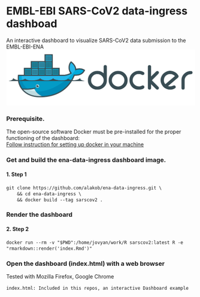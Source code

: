 # EMBL-EBI SARS-CoV2 data-ingress dashboad
An interactive dashboard to visualize SARS-CoV2 data submission to the EMBL-EBI-ENA
![alt text](fig/docker_logo_horizontal.png)

### Prerequisite.

The open-source software Docker must be pre-installed for the proper functioning of the dashboard:  
[Follow instruction for setting up docker in your machine](https://github.com/EBI-COMMUNITY/ebi-selecta#SELECTA-framework-Docker-Compose-version)

### Get and build the ena-data-ingress dashboard image.
#### 1. Step 1

```
git clone https://github.com/alakob/ena-data-ingress.git \
    && cd ena-data-ingress \
    && docker build --tag sarscov2 .
```

### Render the dashboard

#### 2. Step 2

```
docker run --rm -v "$PWD":/home/jovyan/work/R sarscov2:latest R -e "rmarkdown::render('index.Rmd')"
```

### Open the dashboard (index.html) with a web browser

Tested with Mozilla Firefox, Google Chrome
```
index.html: Included in this repos, an interactive Dashboard example 
```
